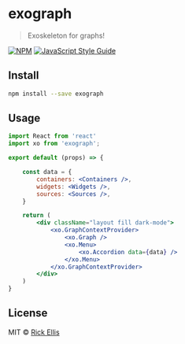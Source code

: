 # exograph

> Exoskeleton for graphs!

[![NPM](https://img.shields.io/npm/v/exograph.svg)](https://www.npmjs.com/package/exograph) [![JavaScript Style Guide](https://img.shields.io/badge/code_style-standard-brightgreen.svg)](https://standardjs.com)

## Install

```bash
npm install --save exograph
```

## Usage

```jsx
import React from 'react'
import xo from 'exograph';

export default (props) => {

    const data = {
        containers: <Containers />,
        widgets: <Widgets />,
        sources: <Sources />,
    }

    return (
        <div className="layout fill dark-mode">
            <xo.GraphContextProvider>
                <xo.Graph />
                <xo.Menu> 
                    <xo.Accordion data={data} />
                </xo.Menu>
            </xo.GraphContextProvider>
        </div>
    )
}
```

## License

MIT © [Rick Ellis](https://github.com/reactiff)
